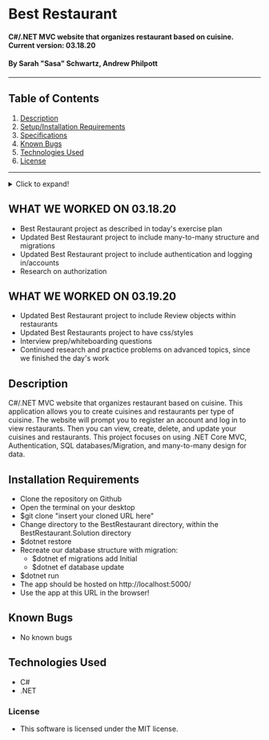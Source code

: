 # Best Restaurant

#### C#/.NET MVC website that organizes restaurant based on cuisine. Current version: 03.18.20

#### By Sarah "Sasa" Schwartz, Andrew Philpott

---

## Table of Contents

1. [Description](#description)
2. [Setup/Installation Requirements](#installation-requirements)
3. [Specifications](#specs)
4. [Known Bugs](#known-bugs)
5. [Technologies Used](#technologies-used)
6. [License](#license)

---

<details>
  <summary>Click to expand!</summary>
| Route Name | URL Path | HTTP Method | Purpose |
| :--------- | :------- | :---------- | :------- |
| Index | / | GET | Homepage: displays welcome message & link to view restaurants |

| Index | /cuisines | GET | Displays list of all cuisines |

| Create | /cuisines/{id} | GET | Offers a form to create a cuisine |

| Create | /cuisines/{id} | POST | Create a new cuisine object |

| Details | /cuisines/{id} | GET | Displays details of a specific cuisine |

| Edit | /cuisines/{id}/edit | GET | Offers form to edit a specific cuisine |

| Update | /cuisines/{id} | PATCH (via POST) | Updates a specific cuisine |

| Destroy | /cuisines/{id} | POST | Deletes a specific cuisine |

| Index | /restaurants | GET | Displays list of all restaurants |

| Create | /restaurants/{id} | GET | Offers a form to create a restaurant |

| Create | /restaurtants/{id} | POST | Create a new restaurant object |

| Details | /restaurtants/{id} | GET | Displays details of a specific object |

| Edit | /restaurtants/{id}/edit | GET | Offers form to edit a specific restaurant |

| Update | /restaurtants/{id} | PATCH (via POST) | Updates a specific restaurant |

| Destroy | /restaurtants/{id} | POST | Deletes a specific restaurant |

</details>

## WHAT WE WORKED ON 03.18.20

- Best Restaurant project as described in today's exercise plan
- Updated Best Restaurant project to include many-to-many structure and migrations
- Updated Best Restaurant project to include authentication and logging in/accounts
- Research on authorization

## WHAT WE WORKED ON 03.19.20

- Updated Best Restaurant project to include Review objects within restaurants
- Updated Best Restaurants project to have css/styles
- Interview prep/whiteboarding questions
- Continued research and practice problems on advanced topics, since we finished the day's work

## Description

C#/.NET MVC website that organizes restaurant based on cuisine. This application allows you to create cuisines and restaurants per type of cuisine. The website will prompt you to register an account and log in to view restaurants. Then you can view, create, delete, and update your cuisines and restaurants. This project focuses on using .NET Core MVC, Authentication, SQL databases/Migration, and many-to-many design for data.

## Installation Requirements

- Clone the repository on Github
- Open the terminal on your desktop
- \$git clone "insert your cloned URL here"
- Change directory to the BestRestaurant directory, within the BestRestaurant.Solution directory
- \$dotnet restore
- Recreate our database structure with migration:
  - \$dotnet ef migrations add Initial
  - \$dotnet ef database update
- \$dotnet run
- The app should be hosted on http://localhost:5000/
- Use the app at this URL in the browser!

## Known Bugs

- No known bugs

## Technologies Used

- C#
- .NET

### License

- This software is licensed under the MIT license.
